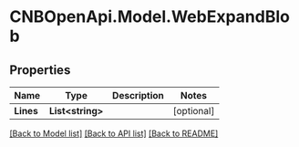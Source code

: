 # CNBOpenApi.Model.WebExpandBlob

## Properties

Name | Type | Description | Notes
------------ | ------------- | ------------- | -------------
**Lines** | **List&lt;string&gt;** |  | [optional] 

[[Back to Model list]](../../README.md#documentation-for-models) [[Back to API list]](../../README.md#documentation-for-api-endpoints) [[Back to README]](../../README.md)

